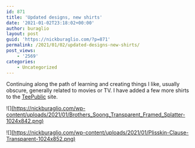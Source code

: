 ```yaml
---
id: 871
title: 'Updated designs, new shirts'
date: '2021-01-02T23:18:02+00:00'
author: buraglio
layout: post
guid: 'https://nickburaglio.com/?p=871'
permalink: /2021/01/02/updated-designs-new-shirts/
post_views:
    - '2569'
categories:
    - Uncategorized
---
```


Continuing along the path of learning and creating things I like, usually obscure, generally related to movies or TV. I have added a few more shirts to the [TeePublic](https://www.teepublic.com/user/cinematic-omelete-studios) site.

![][(https://nickburaglio.com/wp-content/uploads/2021/01/Brothers_Soong_Transparent_Framed_Splatter-1024x842.png)](https://nickburaglio.com/wp-content/uploads/2021/01/Brothers_Soong_Transparent_Framed_Splatter-1024x842.png)

![][(https://nickburaglio.com/wp-content/uploads/2021/01/Plisskin-Clause-Transparent-1024x852.png)](https://nickburaglio.com/wp-content/uploads/2021/01/Plisskin-Clause-Transparent-1024x852.png)